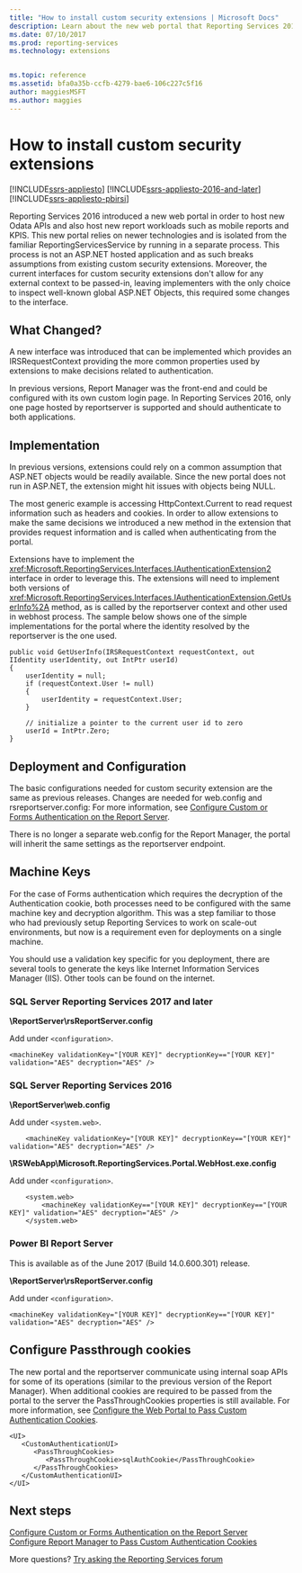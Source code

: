 ```yaml
---
title: "How to install custom security extensions | Microsoft Docs"
description: Learn about the new web portal that Reporting Services 2016 introduced. See how the resulting changes affect the implementation of custom security extensions.
ms.date: 07/10/2017
ms.prod: reporting-services
ms.technology: extensions


ms.topic: reference
ms.assetid: bfa0a35b-ccfb-4279-bae6-106c227c5f16
author: maggiesMSFT
ms.author: maggies
---
```


# How to install custom security extensions

[!INCLUDE[ssrs-appliesto](../../../includes/ssrs-appliesto.md)] [!INCLUDE[ssrs-appliesto-2016-and-later](../../../includes/ssrs-appliesto-2016-and-later.md)] [!INCLUDE[ssrs-appliesto-pbirsi](../../../includes/ssrs-appliesto-pbirs.md)]

Reporting Services 2016 introduced a new web portal in order to host new Odata APIs and also host new report workloads such as mobile reports and KPIS. This new portal relies on newer technologies and is isolated from the familiar ReportingServicesService by running in a separate process. This process is not an ASP.NET hosted application and as such breaks assumptions from existing custom security extensions. Moreover, the current interfaces for custom security extensions don't allow for any external context to be passed-in, leaving implementers with the only choice to inspect well-known global ASP.NET Objects, this required some changes to the interface.

## What Changed?

A new interface was introduced that can be implemented which provides an IRSRequestContext providing the more common properties used by extensions to make decisions related to authentication.

In previous versions, Report Manager was the front-end and could be configured with its own custom login page. In Reporting Services 2016, only one page hosted by reportserver is supported and should authenticate to both applications.

## Implementation

In previous versions, extensions could rely on a common assumption that ASP.NET objects would be readily available. Since the new portal does not run in ASP.NET, the extension might hit issues with objects being NULL.

The most generic example is accessing HttpContext.Current to read request information such as headers and cookies. In order to allow extensions to make the same decisions we introduced a new method in the extension that provides request information and is called when authenticating from the portal. 

Extensions have to implement the <xref:Microsoft.ReportingServices.Interfaces.IAuthenticationExtension2> interface in order to leverage this. The extensions will need to implement both versions of <xref:Microsoft.ReportingServices.Interfaces.IAuthenticationExtension.GetUserInfo%2A> method, as is called by the reportserver context and other used in webhost process. The sample below shows one of the simple implementations for the portal where the identity resolved by the reportserver is the one used.

```	
public void GetUserInfo(IRSRequestContext requestContext, out IIdentity userIdentity, out IntPtr userId)
{
    userIdentity = null;
    if (requestContext.User != null)
    {
        userIdentity = requestContext.User;
    }

    // initialize a pointer to the current user id to zero
    userId = IntPtr.Zero;
}
```

## Deployment and Configuration

The basic configurations needed for custom security extension are the same as previous releases. Changes are needed for web.config and rsreportserver.config: For more information, see [Configure Custom or Forms Authentication on the Report Server](../../../reporting-services/security/configure-custom-or-forms-authentication-on-the-report-server.md).

There is no longer a separate web.config for the Report Manager, the portal will inherit the same settings as the reportserver endpoint.

## Machine Keys

For the case of Forms authentication which requires the decryption of the Authentication cookie, both processes need to be configured with the same machine key and decryption algorithm. This was a step familiar to those who had previously setup Reporting Services to work on scale-out environments, but now is a requirement even for deployments on a single machine.

You should use a validation key specific for you deployment, there are several tools to generate the keys like Internet Information Services Manager (IIS). Other tools can be found on the internet.

### SQL Server Reporting Services 2017 and later

**\ReportServer\rsReportServer.config**

Add under `<configuration>`.

```
<machineKey validationKey="[YOUR KEY]" decryptionKey=="[YOUR KEY]" validation="AES" decryption="AES" />
```

### SQL Server Reporting Services 2016

**\ReportServer\web.config**

Add under `<system.web>`.
	
```
	<machineKey validationKey="[YOUR KEY]" decryptionKey=="[YOUR KEY]" validation="AES" decryption="AES" />
```

**\RSWebApp\Microsoft.ReportingServices.Portal.WebHost.exe.config**

Add under `<configuration>`.

```
	<system.web>
	    <machineKey validationKey=="[YOUR KEY]" decryptionKey=="[YOUR KEY]" validation="AES" decryption="AES" />
    </system.web>
```

### Power BI Report Server

This is available as of the June 2017 (Build 14.0.600.301) release.

**\ReportServer\rsReportServer.config**

Add under `<configuration>`.

```
<machineKey validationKey="[YOUR KEY]" decryptionKey=="[YOUR KEY]" validation="AES" decryption="AES" />
```

## Configure Passthrough cookies

The new portal and the reportserver communicate using internal soap APIs for some of its operations (similar to the previous version of the Report Manager). When additional cookies are required to be passed from the portal to the server the PassThroughCookies properties is still available. For more information, see [Configure the Web Portal to Pass Custom Authentication Cookies](../../../reporting-services/security/configure-the-web-portal-to-pass-custom-authentication-cookies.md).

```
<UI>
   <CustomAuthenticationUI>
      <PassThroughCookies>
         <PassThroughCookie>sqlAuthCookie</PassThroughCookie>
      </PassThroughCookies>
   </CustomAuthenticationUI>
</UI>
```

## Next steps

[Configure Custom or Forms Authentication on the Report Server](../../../reporting-services/security/configure-custom-or-forms-authentication-on-the-report-server.md)  
[Configure Report Manager to Pass Custom Authentication Cookies](../../security/configure-the-web-portal-to-pass-custom-authentication-cookies.md)

More questions? [Try asking the Reporting Services forum](/answers/search.html?c=&f=&includeChildren=&q=ssrs+OR+reporting+services&redirect=search%2fsearch&sort=relevance&type=question+OR+idea+OR+kbentry+OR+answer+OR+topic+OR+user)